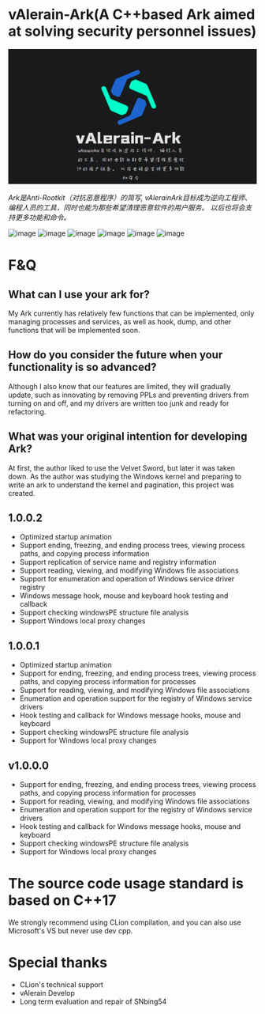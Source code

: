 # vAlerain-Ark(A C++based Ark aimed at solving security personnel issues)

![](https://github.com/WhiteFoxLinux/vAlerain-Ark/blob/main/icon/icon.png)

_Ark是Anti-Rootkit（对抗恶意程序）的简写, vAlerainArk目标成为逆向工程师、编程人员的工具，同时也能为那些希望清理恶意软件的用户服务。 以后也将会支持更多功能和命令。_

![image](https://img.shields.io/badge/Windows-tool-blue)
![image](https://img.shields.io/badge/Windows-vAlerian-gree)
![image](https://img.shields.io/badge/Windows-Ark-blue)
![image](https://img.shields.io/badge/Windows-Ring3-gree)
![image](https://img.shields.io/badge/Windows-Ring0-gree)
![image](https://img.shields.io/badge/Windows-API-gree)

# F&Q
## What can I use your ark for?
My Ark currently has relatively few functions that can be implemented, only managing processes and services, as well as hook, dump, and other functions that will be implemented soon.
## How do you consider the future when your functionality is so advanced?
Although I also know that our features are limited, they will gradually update, such as innovating by removing PPLs and preventing drivers from turning on and off, and my drivers are written too junk and ready for refactoring.
## What was your original intention for developing Ark?
At first, the author liked to use the Velvet Sword, but later it was taken down. As the author was studying the Windows kernel and preparing to write an ark to understand the kernel and pagination, this project was created.

## 1.0.0.2
* Optimized startup animation
* Support ending, freezing, and ending process trees, viewing process paths, and copying process information
* Support replication of service name and registry information
* Support reading, viewing, and modifying Windows file associations
* Support for enumeration and operation of Windows service driver registry
* Windows message hook, mouse and keyboard hook testing and callback
* Support checking windowsPE structure file analysis
* Support Windows local proxy changes

## 1.0.0.1
* Optimized startup animation
* Support for ending, freezing, and ending process trees, viewing process paths, and copying process information for processes
* Support for reading, viewing, and modifying Windows file associations
* Enumeration and operation support for the registry of Windows service drivers
* Hook testing and callback for Windows message hooks, mouse and keyboard
* Support checking windowsPE structure file analysis
* Support for Windows local proxy changes

## v1.0.0.0

* Support for ending, freezing, and ending process trees, viewing process paths, and copying process information for processes
* Support for reading, viewing, and modifying Windows file associations
* Enumeration and operation support for the registry of Windows service drivers
* Hook testing and callback for Windows message hooks, mouse and keyboard
* Support checking windowsPE structure file analysis
* Support for Windows local proxy changes

# The source code usage standard is based on C++17
We strongly recommend using CLion compilation, and you can also use Microsoft's VS but never use dev cpp.

# Special thanks
* CLion's technical support
* vAlerain Develop
* Long term evaluation and repair of SNbing54
  
